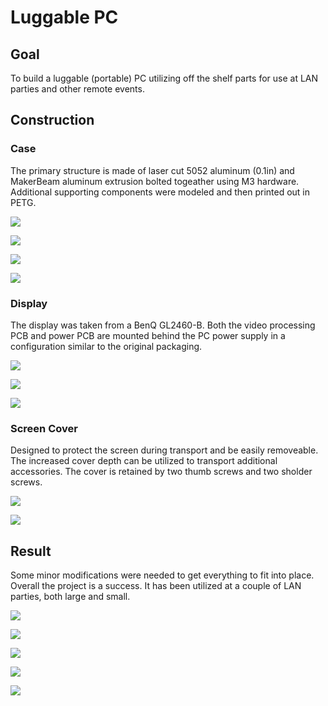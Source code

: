# Luggable PC

## Goal

To build a luggable (portable) PC utilizing off the shelf parts for use at LAN parties and other remote events.

## Construction

### Case

The primary structure is made of laser cut 5052 aluminum (0.1in) and MakerBeam aluminum extrusion bolted togeather using M3 hardware. Additional supporting components were modeled and then printed out in PETG. 

![](photos/PXL_20221027_010732469.MP.jpg)

![](photos/PXL_20221027_091902054.MP.jpg)

![](photos/PXL_20221102_024935589.MP.jpg)

![](photos/PXL_20221110_050705185.MP.jpg)

### Display

The display  was taken from a BenQ GL2460-B. Both the video processing PCB and power PCB are mounted behind the PC power supply in a configuration similar to the original packaging. 

![](photos/PXL_20220818_053443058.MP.jpg)

![](photos/PXL_20220818_055238872.MP.jpg)

![](photos/PXL_20221110_050711277.MP.jpg)

### Screen Cover

Designed to protect the screen during transport and be easily removeable. The increased cover depth can be utilized to transport additional accessories. The cover is retained by two thumb screws and two sholder screws.

![](photos/PXL_20221107_081239902.MP.jpg)

![](photos/coverExample.gif)

## Result

Some minor modifications were needed to get everything to fit into place. Overall the project is a success. It has been utilized at a couple of LAN parties, both large and small.

![](photos/PXL_20221110_054925747.MP.jpg)

![](photos/PXL_20221110_082038415.MP.jpg)

![](photos/PXL_20221102_024939277.MP.jpg)

![](photos/PXL_20221111_200354873.MP.jpg)

![](photos/PXL_20240206_231235912.MP.jpg)
